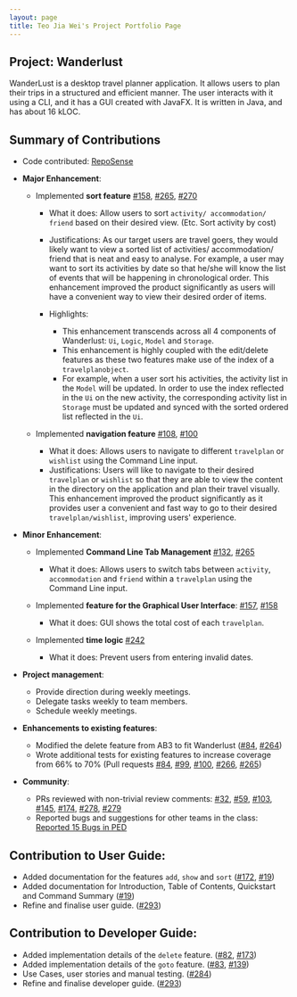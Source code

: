 ```yaml
---
layout: page
title: Teo Jia Wei's Project Portfolio Page
---
```


## Project: Wanderlust

WanderLust is a desktop travel planner application. It allows users to plan their trips in a structured and efficient manner.
The user interacts with it using a CLI, and it has a GUI created with JavaFX.
It is written in Java, and has about 16 kLOC.

## Summary of Contributions

- Code contributed: [RepoSense](https://nus-cs2103-ay2021s1.github.io/tp-dashboard/#breakdown=true&search=jiaweiteo)

- **Major Enhancement**:
    - Implemented **sort feature** [#158](https://github.com/AY2021S1-CS2103-T14-3/tp/pull/158), [#265](https://github.com/AY2021S1-CS2103-T14-3/tp/pull/266), [#270](https://github.com/AY2021S1-CS2103-T14-3/tp/pull/270)
        - What it does: Allow users to sort `activity/ accommodation/ friend` based on their desired view. (Etc. Sort activity by cost)
        - Justifications: As our target users are travel goers, they would likely want to view a sorted list of activities/ accommodation/ friend that
        is neat and easy to analyse. For example, a user may want to sort its activities by date so that he/she will know the list of events that will be happening in chronological order.
        This enhancement improved the product significantly as users will have a convenient way to view their desired order of items.

        - Highlights:
            - This enhancement transcends across all 4 components of Wanderlust: `Ui`, `Logic`, `Model` and `Storage`.
            - This enhancement is highly coupled with the edit/delete features as these two features make use of the index of a `travelplanobject`.
            - For example, when a user sort his activities, the activity list in the `Model` will be updated. In order to use the index reflected in the
            `Ui` on the new activity, the corresponding activity list in `Storage` must be updated and synced with the sorted ordered list reflected in the `Ui`.

    - Implemented **navigation feature** [\#108](https://github.com/AY2021S1-CS2103-T14-3/tp/pull/108), [\#100](https://github.com/AY2021S1-CS2103-T14-3/tp/pull/100)
        - What it does: Allows users to navigate to different `travelplan` or `wishlist` using the Command Line input.
        - Justifications: Users will like to navigate to their desired `travelplan` or `wishlist` so that they are able to view the content in the directory on the application and plan their travel visually.
        This enhancement improved the product significantly as it provides user a convenient and fast way to go to their desired `travelplan/wishlist`, improving users' experience.

- **Minor Enhancement**:
    - Implemented **Command Line Tab Management** [\#132](https://github.com/AY2021S1-CS2103-T14-3/tp/pull/132), [\#265](https://github.com/AY2021S1-CS2103-T14-3/tp/pull/265)
        - What it does: Allows users to switch tabs between `activity`, `accommodation` and `friend` within a `travelplan` using the Command Line input.

    - Implemented **feature for the Graphical User Interface**: [\#157](https://github.com/AY2021S1-CS2103-T14-3/tp/pull/157), [\#158](https://github.com/AY2021S1-CS2103-T14-3/tp/pull/158)
        - What it does: GUI shows the total cost of each `travelplan`.

    - Implemented **time logic** [\#242](https://github.com/AY2021S1-CS2103-T14-3/tp/pull/242)
        - What it does: Prevent users from entering invalid dates.

* **Project management**:
  * Provide direction during weekly meetings.
  * Delegate tasks weekly to team members.
  * Schedule weekly meetings.

* **Enhancements to existing features**:
  * Modified the delete feature from AB3 to fit Wanderlust  ([\#84](https://github.com/AY2021S1-CS2103-T14-3/tp/pull/84), [\#264](https://github.com/AY2021S1-CS2103-T14-3/tp/pull/264))
  * Wrote additional tests for existing features to increase coverage from 66% to 70% (Pull requests [\#84](https://github.com/AY2021S1-CS2103-T14-3/tp/pull/84), [\#99](https://github.com/AY2021S1-CS2103-T14-3/tp/pull/99), [\#100](https://github.com/AY2021S1-CS2103-T14-3/tp/pull/100), [\#266](https://github.com/AY2021S1-CS2103-T14-3/tp/pull/266), [\#265](https://github.com/AY2021S1-CS2103-T14-3/tp/pull/265))

* **Community**:
  * PRs reviewed with non-trivial review comments: [\#32](https://github.com/AY2021S1-CS2103-T14-3/tp/pull/32), [\#59](https://github.com/AY2021S1-CS2103-T14-3/tp/pull/59), [\#103](https://github.com/AY2021S1-CS2103-T14-3/tp/pull/103), [#145](https://github.com/AY2021S1-CS2103-T14-3/tp/pull/145), [#174](ttps://github.com/AY2021S1-CS2103-T14-3/tp/pull/174), [#278](https://github.com/AY2021S1-CS2103-T14-3/tp/pull/278), [#279](https://github.com/AY2021S1-CS2103-T14-3/tp/pull/279)
  * Reported bugs and suggestions for other teams in the class: [Reported 15 Bugs in PED](https://github.com/jiaweiteo/ped/issues)

## Contribution to User Guide:
  * Added documentation for the features `add`, `show` and `sort` ([\#172](https://github.com/AY2021S1-CS2103-T14-3/tp/pull/172), [\#19](https://github.com/AY2021S1-CS2103-T14-3/tp/pull/19))
  * Added documentation for Introduction, Table of Contents, Quickstart and Command Summary ([\#19](https://github.com/AY2021S1-CS2103-T14-3/tp/pull/19))
  * Refine and finalise user guide. ([\#293](https://github.com/AY2021S1-CS2103-T14-3/tp/pull/284))

## Contribution to Developer Guide:
   * Added implementation details of the `delete` feature. ([#82](https://github.com/AY2021S1-CS2103-T14-3/tp/pull/82), [\#173](https://github.com/AY2021S1-CS2103-T14-3/tp/pull/173))
   * Added implementation details of the `goto` feature. ([#83](https://github.com/AY2021S1-CS2103-T14-3/tp/pull/83), [\#139](https://github.com/AY2021S1-CS2103-T14-3/tp/pull/139))
   * Use Cases, user stories and manual testing. ([#284](https://github.com/AY2021S1-CS2103-T14-3/tp/pull/284))
   * Refine and finalise developer guide. ([\#293](ttps://github.com/AY2021S1-CS2103-T14-3/tp/pull/293))

